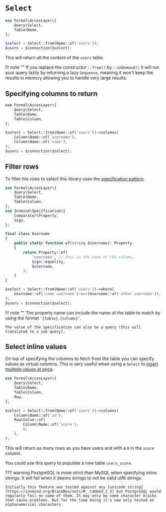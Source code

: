 # `Select`

```php
use Formal\AccesLayer\{
    Query\Select,
    Table\Name,
};

$select = Select::from(Name::of('users'));
$users = $connection($select);
```

This will return all the content of the `users` table.

!!! note ""
    If you replace the constructor `::from()` by `::onDemand()` it will run your query lazily by returning a lazy `Sequence`, meaning it won't keep the results in memory allowing you to handle very large results.

## Specifying columns to return

```php
use Formal\AccesLayer\{
    Query\Select,
    Table\Name,
    Table\Column,
};

$select = Select::from(Name::of('users'))->columns(
    Column\Name::of('username'),
    Column\Name::of('name'),
);
$users = $connection($select);
```

## Filter rows

To filter the rows to select this library uses the [specification pattern](https://github.com/innmind/specification).

```php
use Formal\AccesLayer\{
    Query\Select,
    Table\Name,
    Table\Column,
};
use Innmind\Specification\{
    Comparator\Property,
    Sign,
};

final class Username
{
    public static function of(string $username): Property
    {
        return Property::of(
            'username', // this is the name of the column,
            Sign::equality,
            $username,
        );
    }
}

$select = Select::from(Name::of('users'))->where(
    Username::of('some username')->or(Username::of('other username')),
);
$users = $connection($select);
```

!!! note ""
    The property name can include the name of the table to match by using the format `'{table}.{column}'`.

    The value of the specification can also be a query (this will translated to a sub query).

## Select inline values

On top of specifying the columns to fetch from the table you can specify values as virtual columns. This is very useful when using a `Select` to [insert multiple values at once](insert.md#select-insert).

```php
use Formal\AccesLayer\{
    Query\Select,
    Table\Name,
    Table\Column,
    Row,
};

$select = Select::from(Name::of('users'))->columns(
    Column\Name::of('id'),
    Row\Value::of(
        Column\Name::of('score'),
        0,
    ),
);
```

This will return as many rows as you have users and with a `0` in the `score` column.

You could use this query to populate a new table `users_score`.

??? warning
    PostgreSQL is more strict than MySQL when specifying inline strings. It will fail when it deems strings to not be valid utf8 strings.

    Initially this feature was tested against any [unicode string](https://innmind.org/BlackBox/sets/#__tabbed_2_3) but PostgreSQL would regularly fail on some of them. It may only be some character blocks that cause problems. But for the time being it's now only tested on alphanumerical characters.
